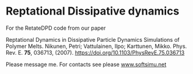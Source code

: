 # Reptational Dissipative dynamics

For the RetateDPD code from our paper

Reptational Dynamics in Dissipative Particle Dynamics Simulations of Polymer Melts. Nikunen, Petri; Vattulainen, Ilpo; Karttunen, Mikko. Phys. Rev. E. **75**, 036713, (2007).
https://doi.org/10.1103/PhysRevE.75.036713

Please message me. For contacts see please www.softsimu.net
